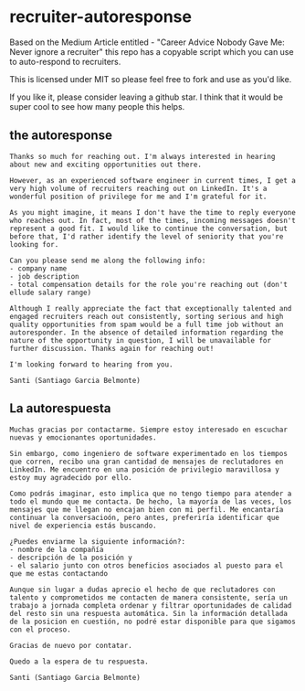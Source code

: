 # recruiter-autoresponse
Based on the Medium Article entitled - "Career Advice Nobody Gave Me: Never ignore a recruiter" this repo has a copyable script which you can use to auto-respond to recruiters.

This is licensed under MIT so please feel free to fork and use as you'd like. 

If you like it, please consider leaving a github star.  I think that it would be super cool to see how many people this helps.

## the autoresponse

```
Thanks so much for reaching out. I'm always interested in hearing about new and exciting opportunities out there. 

However, as an experienced software engineer in current times, I get a very high volume of recruiters reaching out on LinkedIn. It's a wonderful position of privilege for me and I'm grateful for it.

As you might imagine, it means I don't have the time to reply everyone who reaches out. In fact, most of the times, incoming messages doesn't represent a good fit. I would like to continue the conversation, but before that, I'd rather identify the level of seniority that you're looking for. 

Can you please send me along the following info: 
- company name
- job description
- total compensation details for the role you're reaching out (don't ellude salary range)

Although I really appreciate the fact that exceptionally talented and engaged recruiters reach out consistently, sorting serious and high quality opportunities from spam would be a full time job without an autoresponder. In the absence of detailed information regarding the nature of the opportunity in question, I will be unavailable for further discussion. Thanks again for reaching out!
 
I'm looking forward to hearing from you.

Santi (Santiago Garcia Belmonte)
```

## La autorespuesta

```
Muchas gracias por contactarme. Siempre estoy interesado en escuchar nuevas y emocionantes oportunidades. 

Sin embargo, como ingeniero de software experimentado en los tiempos que corren, recibo una gran cantidad de mensajes de reclutadores en LinkedIn. Me encuentro en una posición de privilegio maravillosa y estoy muy agradecido por ello.

Como podrás imaginar, esto implica que no tengo tiempo para atender a todo el mundo que me contacta. De hecho, la mayoría de las veces, los mensajes que me llegan no encajan bien con mi perfil. Me encantaría continuar la conversacioón, pero antes, preferiría identificar que nivel de experiencia estás buscando.

¿Puedes enviarme la siguiente información?:
- nombre de la compañía 
- descripción de la posición y
- el salario junto con otros beneficios asociados al puesto para el que me estas contactando

Aunque sin lugar a dudas aprecio el hecho de que reclutadores con talento y comprometidos me contacten de manera consistente, sería un trabajo a jornada completa ordenar y filtrar oportunidades de calidad del resto sin una respuesta automática. Sin la información detallada de la posicion en cuestión, no podré estar disponible para que sigamos con el proceso. 

Gracias de nuevo por contatar.

Quedo a la espera de tu respuesta.

Santi (Santiago Garcia Belmonte)
```
